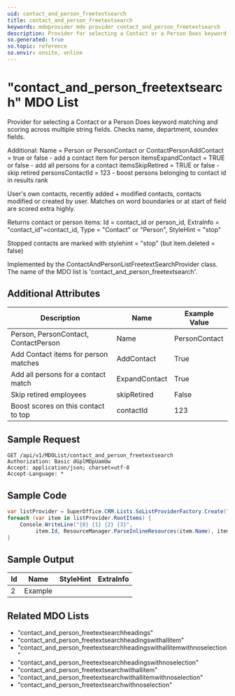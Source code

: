 ```yaml
---
uid: contact_and_person_freetextsearch
title: contact_and_person_freetextsearch
keywords: mdoprovider mdo provider contact_and_person_freetextsearch
description: Provider for selecting a Contact or a Person Does keyword matching and scoring across multiple string fields. Checks name, department, soundex fields. Additional - <list type="bullet"><item>Name = Person or PersonContact or ContactPerson</item><item>AddContact = true or false - add a contact item for person items</item><item>ExpandContact = TRUE or false - add all persons for a contact items</item><item>SkipRetired = TRUE or false - skip retired persons</item><item>ContactId = 123 - boost persons belonging to contact id in results rank</item></list>
so.generated: true
so.topic: reference
so.envir: onsite, online
---
```


# "contact_and_person_freetextsearch" MDO List
Provider for selecting a Contact or a Person
Does keyword matching and scoring across multiple
string fields. Checks name, department, soundex fields.


Additional:
<list type="bullet"><item>Name = Person or PersonContact or ContactPerson</item><item>AddContact = true or false - add a contact item for person items</item><item>ExpandContact = TRUE or false - add all persons for a contact items</item><item>SkipRetired = TRUE or false - skip retired persons</item><item>ContactId = 123 - boost persons belonging to contact id in results rank</item></list>

User's own contacts, recently added + modified contacts, contacts modified or created by user.
Matches on word boundaries or at start of field are scored extra highly.


Returns contact or person items: Id = contact_id or person_id, ExtraInfo = "contact_id"=contact_id, Type = "Contact" or "Person", StyleHint = "stop"


Stopped contacts are marked with stylehint = "stop" (but item.deleted = false)

Implemented by the <see cref="T:SuperOffice.CRM.Lists.ContactAndPersonListFreetextSearchProvider">ContactAndPersonListFreetextSearchProvider</see> class.
The name of the MDO list is 'contact_and_person_freetextsearch'.

## Additional Attributes

| Description | Name | Example Value |
|-----|-----|------|
|Person, PersonContact, ContactPerson| Name|PersonContact|
|Add Contact items for person matches| AddContact|True|
|Add all persons for a contact match| ExpandContact|True|
|Skip retired employees| skipRetired|False|
|Boost scores on this contact to top| contactId|123|





## Sample Request

```http!
GET /api/v1/MDOList/contact_and_person_freetextsearch
Authorization: Basic dGplMDpUamUw
Accept: application/json; charset=utf-8
Accept-Language: *

```

## Sample Code
```cs
var listProvider = SuperOffice.CRM.Lists.SoListProviderFactory.Create("contact_and_person_freetextsearch", forceFlatList: true);
foreach (var item in listProvider.RootItems) {
    Console.WriteLine("{0} {1} {2} {3}", 
         item.Id, ResourceManager.ParseInlineResources(item.Name), item.StyleHint, item.ExtraInfo);
}
```

## Sample Output

|Id   | Name  |StyleHint|ExtraInfo |
| --- | ----- | ------- | -------- |
| 2 | Example | | |


## Related MDO Lists

* "contact_and_person_freetextsearchheadings"
* "contact_and_person_freetextsearchheadingswithallitem"
* "contact_and_person_freetextsearchheadingswithallitemwithnoselection"
* "contact_and_person_freetextsearchheadingswithnoselection"
* "contact_and_person_freetextsearchwithallitem"
* "contact_and_person_freetextsearchwithallitemwithnoselection"
* "contact_and_person_freetextsearchwithnoselection"
